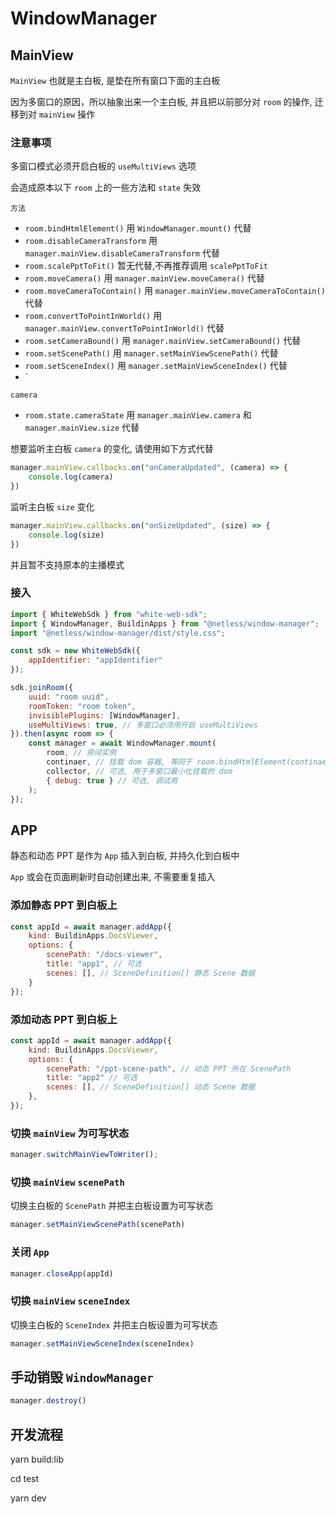 # WindowManager

## MainView
`MainView` 也就是主白板, 是垫在所有窗口下面的主白板

因为多窗口的原因，所以抽象出来一个主白板, 并且把以前部分对 `room` 的操作, 迁移到对 `mainView` 操作

### 注意事项
多窗口模式必须开启白板的 `useMultiViews` 选项

会造成原本以下 `room` 上的一些方法和 `state` 失效

`方法`
- `room.bindHtmlElement()` 用 `WindowManager.mount()` 代替
- `room.disableCameraTransform` 用 `manager.mainView.disableCameraTransform` 代替
- `room.scalePptToFit()` 暂无代替,不再推荐调用 `scalePptToFit`
- `room.moveCamera()` 用 `manager.mainView.moveCamera()` 代替
- `room.moveCameraToContain()` 用 `manager.mainView.moveCameraToContain()` 代替
- `room.convertToPointInWorld()` 用 `manager.mainView.convertToPointInWorld()` 代替
- `room.setCameraBound()` 用 `manager.mainView.setCameraBound()` 代替
- `room.setScenePath()` 用 `manager.setMainViewScenePath()` 代替
- `room.setSceneIndex()` 用 `manager.setMainViewSceneIndex()` 代替
- `

`camera`
- `room.state.cameraState` 用 `manager.mainView.camera` 和 `manager.mainView.size` 代替

想要监听主白板 `camera` 的变化, 请使用如下方式代替
```javascript
manager.mainView.callbacks.on("onCameraUpdated", (camera) => {
    console.log(camera)
})
```
监听主白板 `size` 变化
```javascript
manager.mainView.callbacks.on("onSizeUpdated", (size) => {
    console.log(size)
})
```

并且暂不支持原本的主播模式

### 接入
```javascript
import { WhiteWebSdk } from "white-web-sdk";
import { WindowManager, BuildinApps } from "@netless/window-manager";
import "@netless/window-manager/dist/style.css";

const sdk = new WhiteWebSdk({
    appIdentifier: "appIdentifier"
});

sdk.joinRoom({
    uuid: "room uuid",
    roomToken: "room token",
    invisiblePlugins: [WindowManager],
    useMultiViews: true, // 多窗口必须用开启 useMultiViews
}).then(async room => {
    const manager = await WindowManager.mount(
        room, // 房间实例
        continaer, // 挂载 dom 容器, 等同于 room.bindHtmlElement(continaer)
        collector, // 可选, 用于多窗口最小化挂载的 dom
        { debug: true } // 可选, 调试用
    );
});
```

## APP
静态和动态 PPT 是作为 `App` 插入到白板, 并持久化到白板中

`App` 或会在页面刷新时自动创建出来, 不需要重复插入

### 添加静态 PPT 到白板上
```javascript
const appId = await manager.addApp({
    kind: BuildinApps.DocsViewer,
    options: {
        scenePath: "/docs-viewer",
        title: "app1", // 可选
        scenes: [], // SceneDefinition[] 静态 Scene 数据
    }
});
```


### 添加动态 PPT 到白板上
```javascript
const appId = await manager.addApp({
    kind: BuildinApps.DocsViewer,
    options: {
        scenePath: "/ppt-scene-path", // 动态 PPT 所在 ScenePath
        title: "app2" // 可选
        scenes: [], // SceneDefinition[] 动态 Scene 数据
    },
});
```

### 切换 `mainView` 为可写状态
```javascript
manager.switchMainViewToWriter();
```

### 切换 `mainView` `scenePath`
切换主白板的 `ScenePath` 并把主白板设置为可写状态
```javascript
manager.setMainViewScenePath(scenePath)
```

### 关闭 `App`
```javascript
manager.closeApp(appId)
```

### 切换 `mainView` `sceneIndex`
切换主白板的 `SceneIndex` 并把主白板设置为可写状态
```javascript
manager.setMainViewSceneIndex(sceneIndex)
```

## 手动销毁 `WindowManager`
```javascript
manager.destroy()
```


## 开发流程
yarn build:lib

cd test

yarn dev